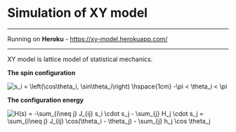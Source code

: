 # Simulation of XY model

***
Running on **Heroku** - https://xy-model.herokuapp.com/

***
XY model is lattice model of statistical mechanics. 

**The spin configuration**

<img src="https://latex.codecogs.com/svg.latex?s_i&space;=&space;\left(\cos\theta_i,&space;\sin\theta_i\right)&space;\hspace{1cm}&space;-\pi&space;<&space;\theta_i&space;<&space;\pi" title="s_i = \left(\cos\theta_i, \sin\theta_i\right) \hspace{1cm} -\pi < \theta_i < \pi" />

**The configuration energy**

<img src="https://latex.codecogs.com/svg.latex?H(s)&space;=&space;-\sum_{i\neq&space;j}&space;J_{ij}&space;s_i&space;\cdot&space;s_j&space;-&space;\sum_{j}&space;H_j&space;\cdot&space;s_j&space;=&space;\sum_{i\neq&space;j}&space;J_{ij}&space;\cos(\theta_i&space;-&space;\theta_j)&space;-&space;\sum_{j}&space;h_j&space;\cos&space;\theta_j" title="H(s) = -\sum_{i\neq j} J_{ij} s_i \cdot s_j - \sum_{j} H_j \cdot s_j = \sum_{i\neq j} J_{ij} \cos(\theta_i - \theta_j) - \sum_{j} h_j \cos \theta_j" />


